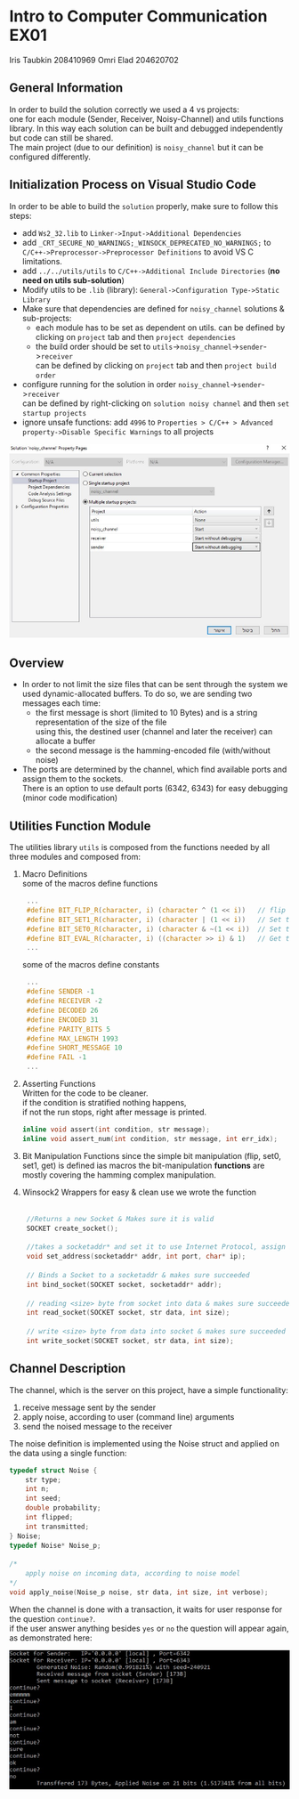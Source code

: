 # Intro to Computer Communication EX01  
Iris Taubkin 208410969
Omri Elad 204620702

## General Information  
In order to build the solution correctly we used a 4 vs projects:  
one for each module (Sender, Receiver, Noisy-Channel) and utils functions library.
In this way each solution can be built and debugged independently but code can still be shared.  
The main project (due to our definition) is `noisy_channel` but it can be configured differently.

## Initialization Process on Visual Studio Code  
In order to be able to build the  `solution` properly, make sure to follow this steps:
* add `Ws2_32.lib` to `Linker->Input->Additional Dependencies`  
* add `_CRT_SECURE_NO_WARNINGS;_WINSOCK_DEPRECATED_NO_WARNINGS;` to `C/C++->Preprocessor->Preprocessor Definitions` to avoid VS C limitations.  
* add `../../utils/utils` to `C/C++->Additional Include Directories` (**no need on utils sub-solution**)  
* Modify utils to be `.lib` (library): `General->Configuration Type->Static Library`  
* Make sure that dependencies are defined for `noisy_channel` solutions & sub-projects:
  * each module has to be set as dependent on utils.
    can be defined by clicking on `project` tab and then `project dependencies`
  * the build order should be set to `utils`->`noisy_channel`->`sender`->`receiver`  
    can be defined by clicking on `project` tab and then `project build order`
* configure running for the solution in order `noisy_channel`->`sender`->`receiver`  
  can be defined by right-clicking on `solution noisy channel` and then `set startup projects`
* ignore unsafe functions: add `4996` to  `Properties > C/C++ > Advanced property->Disable Specific Warnings` to all projects

![running order configuration](./config.jpg)


## Overview
* In order to not limit the size files that can be sent through the system we used dynamic-allocated buffers.
  To do so, we are sending two messages each time:
    * the first message is short (limited to 10 Bytes) and is a string representation of the size of the file  
      using this, the destined user (channel and later the receiver) can allocate a buffer
    * the second message is the hamming-encoded file (with/without noise)
* The ports are determined by the channel, which find available ports and assign them to the sockets.  
  There is an option to use default ports (6342, 6343) for easy debugging (minor code modification)


## Utilities Function Module
The utilities library `utils` is composed from the functions needed by all three modules and composed from:
1. Macro Definitions  
   some of the macros define functions
   ```C
    ...
    #define BIT_FLIP_R(character, i) (character ^ (1 << i))   // flip the ith bit from right in character
    #define BIT_SET1_R(character, i) (character | (1 << i))   // Set the ith bit from right in character to 1
    #define BIT_SET0_R(character, i) (character & ~(1 << i))  // Set the ith bit from right in character to 0
    #define BIT_EVAL_R(character, i) ((character >> i) & 1)   // Get the ith bit from right in character
    ...
   ```
   some of the macros define constants 
   ```C
    ...
    #define SENDER -1
    #define RECEIVER -2
    #define DECODED 26
    #define ENCODED 31
    #define PARITY_BITS 5
    #define MAX_LENGTH 1993
    #define SHORT_MESSAGE 10
    #define FAIL -1
    ...
   ```
2. Asserting Functions  
   Written for the code to be cleaner.  
   if the condition is stratified nothing happens,  
   if not the run stops, right after message is printed.
   ```C
   inline void assert(int condition, str message);
   inline void assert_num(int condition, str message, int err_idx);
   ```
   
3. Bit Manipulation Functions
   since the simple bit manipulation (flip, set0, set1, get) is defined ias macros
   the bit-manipulation **functions** are mostly covering the hamming complex manipulation.
   
4. Winsock2 Wrappers 
   for easy & clean use we wrote the function 
   ```C
    
    //Returns a new Socket & Makes sure it is valid
    SOCKET create_socket();

    //takes a socketaddr* and set it to use Internet Protocol, assign it to port and IP
    void set_address(socketaddr* addr, int port, char* ip);

    // Binds a Socket to a socketaddr & makes sure succeeded
    int bind_socket(SOCKET socket, socketaddr* addr);

    // reading <size> byte from socket into data & makes sure succeeded
    int read_socket(SOCKET socket, str data, int size);

    // write <size> byte from data into socket & makes sure succeeded
    int write_socket(SOCKET socket, str data, int size);
   ```
   

## Channel Description
The channel, which is the server on this project, have a simple functionality:
1. receive message sent by the sender
2. apply noise, according to user (command line) arguments
3. send the noised message to the receiver

The noise definition is implemented using the Noise struct and applied on the data using a single function:  
  ```C
  typedef struct Noise {
      str type;
      int n;
      int seed;
      double probability;
      int flipped;
      int transmitted;
  } Noise;
  typedef Noise* Noise_p;

  /*
      apply noise on incoming data, according to noise model
  */
  void apply_noise(Noise_p noise, str data, int size, int verbose);
  ```

When the channel is done with a transaction, it waits for user response for the question `continue?`.  
if the user answer anything besides `yes` or `no` the question will appear again, as demonstrated here:  

![continue?](./continue.jpg)


